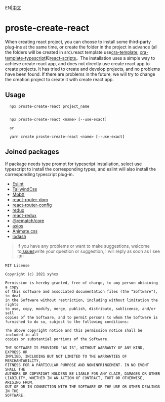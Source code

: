 EN|<a href="https://github.com/xyhxx/proste-create-react/blob/main/doc/zh.md">中文</a>


# proste-create-react

When creating react project, you can choose to install some third-party plug-ins at the same time, or create the folder in the project in advance (all the folders will be created in src).react template use<a href="https://github.com/facebook/create-react-app/tree/master/packages/cra-template">cra-template</a>, <a href="https://github.com/facebook/create-react-app/tree/master/packages/cra-template-typescript">cra-template-typescript</a>和<a href="https://github.com/facebook/create-react-app/tree/master/packages/react-scripts">react-scripts</a>。The installation uses a simple way to achieve create react app, and does not directly use create react app to create projects. It has tried to create and develop projects, and no problems have been found. If there are problems in the future, we will try to change the creation project to create it with create react app.


##  Usage

```
  npx proste-create-react project_name


  npx proste-create-react <name> [--use-exact]

  or

  yarn create proste-create-react <name> [--use-exact]
```

##  Joined packages

If package needs type prompt for typescript installation, select use typescript to install the corresponding types, and eslint will also install the corresponding typescript plug-in.


+ <a href="https://github.com/eslint/eslint">Eslint</a>
+ <a href="https://github.com/tailwindlabs/tailwindcss">TailwindCss</a>
+ <a href="https://github.com/mobxjs/mobx">MobX</a>
+ <a href="https://github.com/ReactTraining/react-router#readme">react-router-dom</a>
+ <a href="https://github.com/ReactTraining/react-router/tree/master/packages/react-router-config">react-router-config</a>
+ <a href="https://github.com/reduxjs/redux">redux</a>
+ <a href="https://github.com/reduxjs/react-redux">react-redux</a>
+ <a href="https://github.com/rematch/rematch">@rematch/core</a>
+ <a href="https://github.com/axios/axios">axios</a>
+ <a href="https://github.com/animate-css/animate.css">Animate.css</a>
+ <a href="https://github.com/lodash/lodash">lodash</a>

> If you have any problems or want to make suggestions, welcome to<a href="https://github.com/xyhxx/proste-create-react/issues">issues</a>write your question or suggestion, I will reply as soon as I see it!!!
```
MIT License

Copyright (c) 2021 xyhxx

Permission is hereby granted, free of charge, to any person obtaining a copy
of this software and associated documentation files (the "Software"), to deal
in the Software without restriction, including without limitation the rights
to use, copy, modify, merge, publish, distribute, sublicense, and/or sell
copies of the Software, and to permit persons to whom the Software is
furnished to do so, subject to the following conditions:

The above copyright notice and this permission notice shall be included in all
copies or substantial portions of the Software.

THE SOFTWARE IS PROVIDED "AS IS", WITHOUT WARRANTY OF ANY KIND, EXPRESS OR
IMPLIED, INCLUDING BUT NOT LIMITED TO THE WARRANTIES OF MERCHANTABILITY,
FITNESS FOR A PARTICULAR PURPOSE AND NONINFRINGEMENT. IN NO EVENT SHALL THE
AUTHORS OR COPYRIGHT HOLDERS BE LIABLE FOR ANY CLAIM, DAMAGES OR OTHER
LIABILITY, WHETHER IN AN ACTION OF CONTRACT, TORT OR OTHERWISE, ARISING FROM,
OUT OF OR IN CONNECTION WITH THE SOFTWARE OR THE USE OR OTHER DEALINGS IN THE
SOFTWARE.

```
